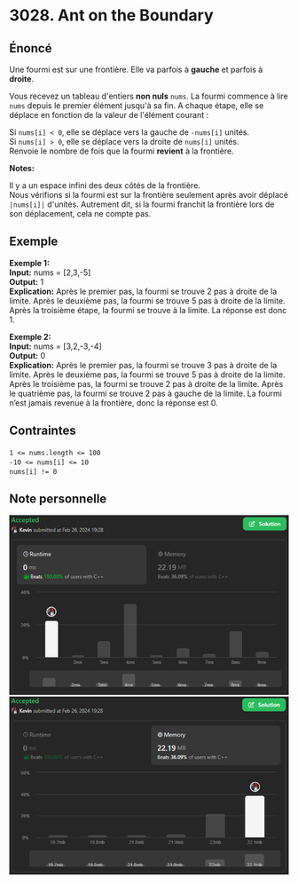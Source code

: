 # 3028. Ant on the Boundary

## Énoncé

Une fourmi est sur une frontière. Elle va parfois à **gauche** et parfois à **droite**.

Vous recevez un tableau d'entiers **non nuls** `nums`. La fourmi commence à lire `nums` depuis le premier élément jusqu'à sa fin. A chaque étape, elle se déplace en fonction de la valeur de l'élément courant :

Si `nums[i] < 0`, elle se déplace vers la gauche de `-nums[i]` unités.  
Si `nums[i] > 0`, elle se déplace vers la droite de `nums[i]` unités.  
Renvoie le nombre de fois que la fourmi **revient** à la frontière.

**Notes:**

Il y a un espace infini des deux côtés de la frontière.  
Nous vérifions si la fourmi est sur la frontière seulement après avoir déplacé `|nums[i]|` d'unités. Autrement dit, si la fourmi franchit la frontière lors de son déplacement, cela ne compte pas.

## Exemple

**Exemple 1:**  
**Input:** nums = [2,3,-5]  
**Output:** 1  
**Explication:** Après le premier pas, la fourmi se trouve 2 pas à droite de la limite.
Après le deuxième pas, la fourmi se trouve 5 pas à droite de la limite.
Après la troisième étape, la fourmi se trouve à la limite.
La réponse est donc 1.

**Exemple 2:**  
**Input:** nums = [3,2,-3,-4]  
**Output:** 0  
**Explication:** Après le premier pas, la fourmi se trouve 3 pas à droite de la limite.
Après le deuxième pas, la fourmi se trouve 5 pas à droite de la limite.
Après le troisième pas, la fourmi se trouve 2 pas à droite de la limite.
Après le quatrième pas, la fourmi se trouve 2 pas à gauche de la limite.
La fourmi n’est jamais revenue à la frontière, donc la réponse est 0.

## Contraintes

`1 <= nums.length <= 100`  
`-10 <= nums[i] <= 10`  
`nums[i] != 0`

## Note personnelle

<img src="../imgs/3028-runtime.png"/>
<img src="../imgs/3028-memory.png"/>
